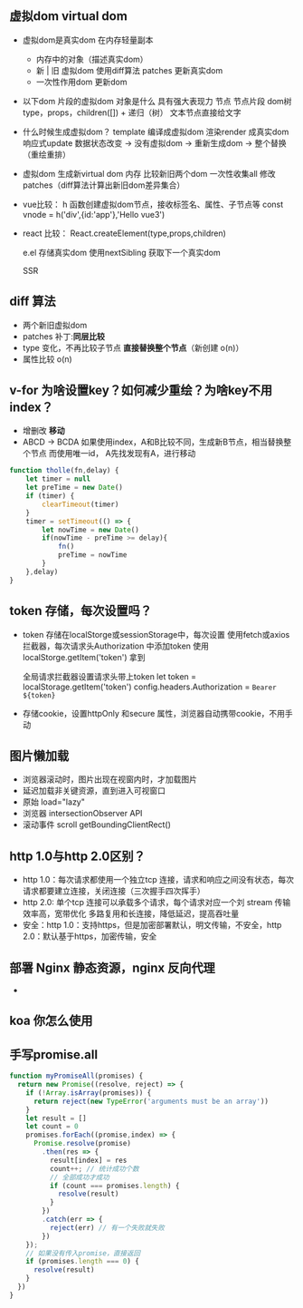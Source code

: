 ## 虚拟dom virtual dom
- 虚拟dom是真实dom 在内存轻量副本
  - 内存中的对象（描述真实dom）
  - 新 | 旧 虚拟dom 使用diff算法 patches 更新真实dom
  - 一次性作用dom 更新dom

- 以下dom 片段的虚拟dom 对象是什么
  具有强大表现力 节点 节点片段 dom树
  type，props，children([]) + 递归（树）
  文本节点直接给文字
  
- 什么时候生成虚拟dom？
  template 编译成虚拟dom 渲染render 成真实dom
  响应式update 数据状态改变 -> 没有虚拟dom -> 重新生成dom -> 整个替换（重绘重排）

- 虚拟dom 生成新virtual dom 内存 比较新旧两个dom
  一次性收集all 修改patches（diff算法计算出新旧dom差异集合）
- vue比较：
  h 函数创建虚拟dom节点，接收标签名、属性、子节点等
  const vnode = h('div',{id:'app'},'Hello vue3')
- react 比较：
  React.createElement(type,props,children)
  
  e.el 存储真实dom 使用nextSibling 获取下一个真实dom
  
  SSR  

## diff 算法
- 两个新旧虚拟dom 
- patches 补丁:**同层比较**
- type 变化，不再比较子节点
  **直接替换整个节点**（新创建 o(n)）
- 属性比较 o(n)
  
## v-for 为啥设置key？如何减少重绘？为啥key不用index？
- 增删改 **移动**
- ABCD -> BCDA 如果使用index，A和B比较不同，生成新B节点，相当替换整个节点
  而使用唯一id， A先找发现有A，进行移动

```js
function tholle(fn,delay) {
    let timer = null
    let preTime = new Date()
    if (timer) {
        clearTimeout(timer)
    }
    timer = setTimeout(() => {
        let nowTime = new Date()
        if(nowTime - preTime >= delay){
            fn()
            preTime = nowTime
        }
    },delay)
}
```
## token 存储，每次设置吗？
- token 存储在localStorge或sessionStorage中，每次设置
  使用fetch或axios 拦截器，每次请求头Authorization 中添加token
  使用localStorge.getItem('token') 拿到

  全局请求拦截器设置请求头带上token
  let token = localStorage.getItem('token')
  config.headers.Authorization = `Bearer ${token}`
- 存储cookie，设置httpOnly 和secure 属性，浏览器自动携带cookie，不用手动

## 图片懒加载
- 浏览器滚动时，图片出现在视窗内时，才加载图片
- 延迟加载非关键资源，直到进入可视窗口
- 原始 load="lazy"
- 浏览器 intersectionObserver API
- 滚动事件 scroll getBoundingClientRect()

## http 1.0与http 2.0区别？
- http 1.0：每次请求都使用一个独立tcp 连接，请求和响应之间没有状态，每次请求都要建立连接，关闭连接（三次握手四次挥手）
- http 2.0: 单个tcp 连接可以承载多个请求，每个请求对应一个刘 stream 传输效率高，宽带优化
  多路复用和长连接，降低延迟，提高吞吐量
- 安全：http 1.0：支持https，但是加密部署默认，明文传输，不安全，http 2.0：默认基于https，加密传输，安全

## 部署 Nginx 静态资源，nginx 反向代理
-

## koa 你怎么使用

## 手写promise.all 
```js
function myPromiseAll(promises) {
  return new Promise((resolve, reject) => {
    if (!Array.isArray(promises)) {
      return reject(new TypeError('arguments must be an array'))
    }
    let result = []
    let count = 0
    promises.forEach((promise,index) => {
      Promise.resolve(promise)
        .then(res => {
          result[index] = res
          count++; // 统计成功个数
          // 全部成功才成功
          if (count === promises.length) {
            resolve(result)
          }
        })
        .catch(err => {
          reject(err) // 有一个失败就失败
        })
    });
    // 如果没有传入promise，直接返回
    if (promises.length === 0) {
      resolve(result)
    }
  })
}
```
